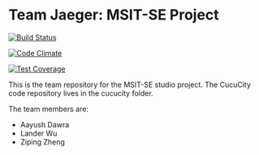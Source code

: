 Team Jaeger: MSIT-SE Project
=========================

[![Build Status](https://semaphoreci.com/api/v1/iamadawra/jaeger/branches/master/badge.svg)](https://semaphoreci.com/iamadawra/jaeger)

[![Code Climate](https://codeclimate.com/repos/57437aec13a63a007800201a/badges/b288bad581b789ef4427/gpa.svg)](https://codeclimate.com/repos/57437aec13a63a007800201a/feed)

[![Test Coverage](https://codeclimate.com/repos/57437aec13a63a007800201a/badges/b288bad581b789ef4427/coverage.svg)](https://codeclimate.com/repos/57437aec13a63a007800201a/coverage)

This is the team repository for the MSIT-SE studio project. The CucuCity code repository lives in the cucucity folder.

The team members are:

* Aayush Dawra
* Lander Wu
* Ziping Zheng